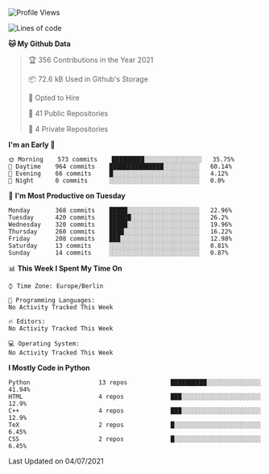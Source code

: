<!--START_SECTION:waka-->
![Profile Views](http://img.shields.io/badge/Profile%20Views-1-blue)

![Lines of code](https://img.shields.io/badge/From%20Hello%20World%20I%27ve%20Written-136123%20lines%20of%20code-blue)

**🐱 My Github Data** 

> 🏆 356 Contributions in the Year 2021
 > 
> 📦 72.6 kB Used in Github's Storage 
 > 
> 💼 Opted to Hire
 > 
> 📜 41 Public Repositories 
 > 
> 🔑 4 Private Repositories  
 > 
**I'm an Early 🐤** 

```text
🌞 Morning    573 commits    █████████░░░░░░░░░░░░░░░░   35.75% 
🌆 Daytime    964 commits    ███████████████░░░░░░░░░░   60.14% 
🌃 Evening    66 commits     █░░░░░░░░░░░░░░░░░░░░░░░░   4.12% 
🌙 Night      0 commits      ░░░░░░░░░░░░░░░░░░░░░░░░░   0.0%

```
📅 **I'm Most Productive on Tuesday** 

```text
Monday       368 commits    █████░░░░░░░░░░░░░░░░░░░░   22.96% 
Tuesday      420 commits    ██████░░░░░░░░░░░░░░░░░░░   26.2% 
Wednesday    320 commits    █████░░░░░░░░░░░░░░░░░░░░   19.96% 
Thursday     260 commits    ████░░░░░░░░░░░░░░░░░░░░░   16.22% 
Friday       208 commits    ███░░░░░░░░░░░░░░░░░░░░░░   12.98% 
Saturday     13 commits     ░░░░░░░░░░░░░░░░░░░░░░░░░   0.81% 
Sunday       14 commits     ░░░░░░░░░░░░░░░░░░░░░░░░░   0.87%

```


📊 **This Week I Spent My Time On** 

```text
⌚︎ Time Zone: Europe/Berlin

💬 Programming Languages: 
No Activity Tracked This Week

🔥 Editors: 
No Activity Tracked This Week

💻 Operating System: 
No Activity Tracked This Week

```

**I Mostly Code in Python** 

```text
Python                   13 repos            ██████████░░░░░░░░░░░░░░░   41.94% 
HTML                     4 repos             ███░░░░░░░░░░░░░░░░░░░░░░   12.9% 
C++                      4 repos             ███░░░░░░░░░░░░░░░░░░░░░░   12.9% 
TeX                      2 repos             █░░░░░░░░░░░░░░░░░░░░░░░░   6.45% 
CSS                      2 repos             █░░░░░░░░░░░░░░░░░░░░░░░░   6.45%

```



 Last Updated on 04/07/2021
<!--END_SECTION:waka-->
